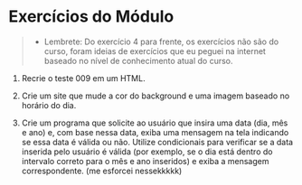 # Exercícios do Módulo

> - Lembrete: Do exercício 4 para frente, os exercícios não são do curso, foram ideias de exercícios que eu peguei na internet baseado no nível de conhecimento atual do curso.

1. Recrie o teste 009 em um HTML.

2. Crie um site que mude a cor do background e uma imagem baseado no horário do dia.

3. Crie um programa que solicite ao usuário que insira uma data (dia, mês e ano) e, com base nessa data, exiba uma mensagem na tela indicando se essa data é válida ou não. Utilize condicionais para verificar se a data inserida pelo usuário é válida (por exemplo, se o dia está dentro do intervalo correto para o mês e ano inseridos) e exiba a mensagem correspondente. (me esforcei nessekkkkk)
